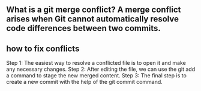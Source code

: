 
## What is a git merge conflict? A merge conflict arises when Git cannot automatically resolve code differences between two commits.
## how to fix conflicts
 Step 1: The easiest way to resolve a conflicted file is to open it and make any necessary changes.
 Step 2: After editing the file, we can use the git add a command to stage the new merged content.
 Step 3: The final step is to create a new commit with the help of the git commit command.
